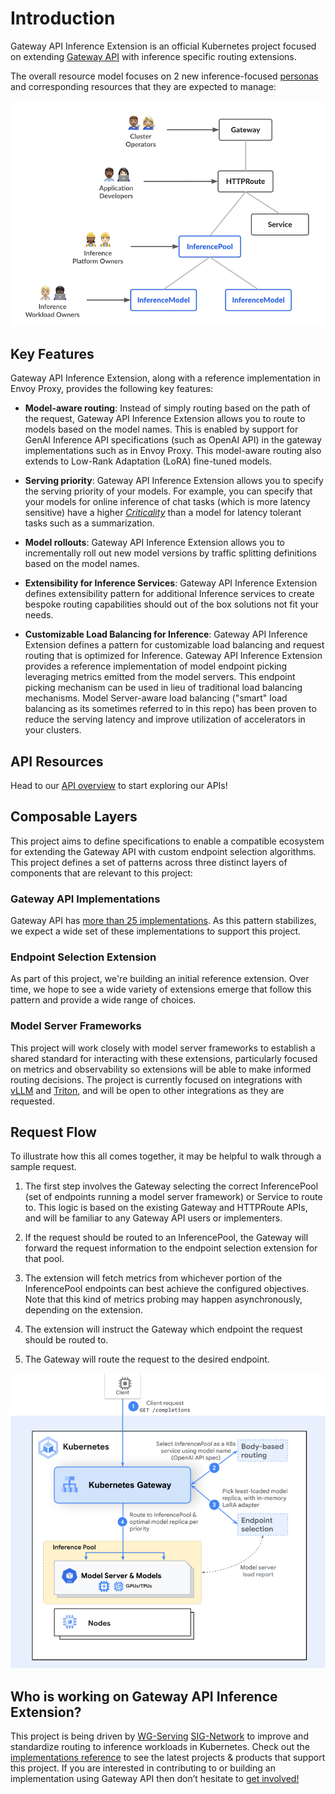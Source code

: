 # Introduction

Gateway API Inference Extension is an official Kubernetes project focused on
extending [Gateway API](https://gateway-api.sigs.k8s.io/) with inference
specific routing extensions.

The overall resource model focuses on 2 new inference-focused
[personas](/concepts/roles-and-personas) and corresponding resources that
they are expected to manage:

<!-- Source: https://docs.google.com/presentation/d/11HEYCgFi-aya7FS91JvAfllHiIlvfgcp7qpi_Azjk4E/edit#slide=id.g292839eca6d_1_0 -->
<img src="images/resource-model.png" alt="Gateway API Inference Extension Resource Model" class="center" width="550" />

## Key Features 
Gateway API Inference Extension, along with a reference implementation in Envoy Proxy, provides the following key features: 

- **Model-aware routing**: Instead of simply routing based on the path of the request, Gateway API Inference Extension allows you to route to models based on the model names. This is enabled by support for GenAI Inference API specifications (such as OpenAI API) in the gateway implementations such as in Envoy Proxy. This model-aware routing also extends to Low-Rank Adaptation (LoRA) fine-tuned models.

- **Serving priority**: Gateway API Inference Extension allows you to specify the serving priority of your models. For example, you can specify that your models for online inference of chat tasks (which is more latency sensitive) have a higher [*Criticality*](/reference/spec/#criticality) than a model for latency tolerant tasks such as a summarization. 

- **Model rollouts**:  Gateway API Inference Extension allows you to incrementally roll out new model versions by traffic splitting definitions based on the model names. 

- **Extensibility for Inference Services**: Gateway API Inference Extension defines extensibility pattern for additional Inference services to create bespoke routing capabilities should out of the box solutions not fit your needs.


- **Customizable Load Balancing for Inference**: Gateway API Inference Extension defines a pattern for customizable load balancing and request routing that is optimized for Inference. Gateway API Inference Extension provides a reference implementation of model endpoint picking leveraging metrics emitted from the model servers. This endpoint picking mechanism can be used in lieu of traditional load balancing mechanisms. Model Server-aware load balancing ("smart" load balancing as its sometimes referred to in this repo) has been proven to reduce the serving latency and improve utilization of accelerators in your clusters.


## API Resources

Head to our [API overview](/concepts/api-overview/#api-overview) to start exploring our APIs!

## Composable Layers

This project aims to define specifications to enable a compatible ecosystem for
extending the Gateway API with custom endpoint selection algorithms. This
project defines a set of patterns across three distinct layers of components
that are relevant to this project:

### Gateway API Implementations

Gateway API has [more than 25
implementations](https://gateway-api.sigs.k8s.io/implementations/). As this
pattern stabilizes, we expect a wide set of these implementations to support
this project.

### Endpoint Selection Extension

As part of this project, we're building an initial reference extension. Over
time, we hope to see a wide variety of extensions emerge that follow this
pattern and provide a wide range of choices.

### Model Server Frameworks

This project will work closely with model server frameworks to establish a
shared standard for interacting with these extensions, particularly focused on
metrics and observability so extensions will be able to make informed routing
decisions. The project is currently focused on integrations with
[vLLM](https://github.com/vllm-project/vllm) and
[Triton](https://github.com/triton-inference-server/server), and will be open to
other integrations as they are requested.

## Request Flow

To illustrate how this all comes together, it may be helpful to walk through a
sample request.

1. The first step involves the Gateway selecting the correct InferencePool
(set of endpoints running a model server framework) or Service to route to. This
logic is based on the existing Gateway and HTTPRoute APIs, and will be familiar
to any Gateway API users or implementers.

2. If the request should be routed to an InferencePool, the Gateway will forward
the request information to the endpoint selection extension for that pool.

3. The extension will fetch metrics from whichever portion of the InferencePool
endpoints can best achieve the configured objectives. Note that this kind of
metrics probing may happen asynchronously, depending on the extension.

4. The extension will instruct the Gateway which endpoint the request should be
routed to.

5. The Gateway will route the request to the desired endpoint.

<img src="images/request-flow.png" alt="Gateway API Inference Extension Request Flow" class="center" />


## Who is working on Gateway API Inference Extension?

This project is being driven by
[WG-Serving](https://github.com/kubernetes/community/tree/master/wg-serving)
[SIG-Network](https://github.com/kubernetes/community/tree/master/sig-network)
to improve and standardize routing to inference workloads in Kubernetes. Check
out the [implementations reference](implementations.md) to see the latest
projects & products that support this project. If you are interested in
contributing to or building an implementation using Gateway API then don’t
hesitate to [get involved!](/contributing)
